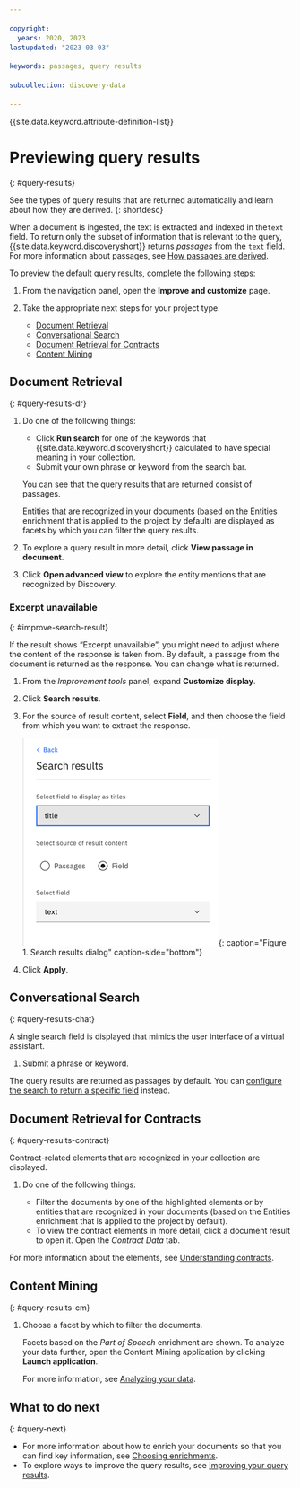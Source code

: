 ```yaml
---

copyright:
  years: 2020, 2023
lastupdated: "2023-03-03"

keywords: passages, query results

subcollection: discovery-data

---
```


{{site.data.keyword.attribute-definition-list}}

# Previewing query results
{: #query-results}

See the types of query results that are returned automatically and learn about how they are derived.
{: shortdesc}

When a document is ingested, the text is extracted and indexed in the`text` field. To return only the subset of information that is relevant to the query, {{site.data.keyword.discoveryshort}} returns *passages* from the `text` field. For more information about passages, see [How passages are derived](/docs/discovery-data?topic=discovery-data-index-overview#query-results-passages).

To preview the default query results, complete the following steps:

1.  From the navigation panel, open the **Improve and customize** page.
1.  Take the appropriate next steps for your project type.

    -  [Document Retrieval](#query-results-dr)
    -  [Conversational Search](#query-results-chat)
    -  [Document Retrieval for Contracts](#query-results-contract)
    -  [Content Mining](#query-results-cm)

## Document Retrieval
{: #query-results-dr}

1.  Do one of the following things:

    -   Click **Run search** for one of the keywords that {{site.data.keyword.discoveryshort}} calculated to have special meaning in your collection.
    -   Submit your own phrase or keyword from the search bar.

    You can see that the query results that are returned consist of passages. 
        
    Entities that are recognized in your documents (based on the Entities enrichment that is applied to the project by default) are displayed as facets by which you can filter the query results.

1.  To explore a query result in more detail, click **View passage in document**.
1.  Click **Open advanced view** to explore the entity mentions that are recognized by Discovery.

### Excerpt unavailable
{: #improve-search-result}

If the result shows “Excerpt unavailable”, you might need to adjust where the content of the response is taken from. By default, a passage from the document is returned as the response. You can change what is returned.

1.  From the *Improvement tools* panel, expand **Customize display**.
1.  Click **Search results**.
1.  For the source of result content, select **Field**, and then choose the field from which you want to extract the response.

    ![Shows the Search results dialog](images/search-result-by-field.png){: caption="Figure 1. Search results dialog" caption-side="bottom"}

1.  Click **Apply**.

## Conversational Search
{: #query-results-chat}

A single search field is displayed that mimics the user interface of a virtual assistant.

1.  Submit a phrase or keyword.

The query results are returned as passages by default. You can [configure the search to return a specific field](#improve-search-result) instead.

## Document Retrieval for Contracts
{: #query-results-contract}

Contract-related elements that are recognized in your collection are displayed.

1.  Do one of the following things:

    -   Filter the documents by one of the highlighted elements or by entities that are recognized in your documents (based on the Entities enrichment that is applied to the project by default).
    -   To view the contract elements in more detail, click a document result to open it. Open the *Contract Data* tab.

For more information about the elements, see [Understanding contracts](/docs/discovery-data?topic=discovery-data-contracts-schema).

## Content Mining
{: #query-results-cm}

1.  Choose a facet by which to filter the documents.

    Facets based on the *Part of Speech* enrichment are shown. To analyze your data further, open the Content Mining application by clicking **Launch application**.

    For more information, see [Analyzing your data](/docs/discovery-data?topic=discovery-data-contentminerapp).

## What to do next
{: #query-next}

-  For more information about how to enrich your documents so that you can find key information, see [Choosing enrichments](/docs/discovery-data?topic=discovery-data-domain).
-  To explore ways to improve the query results, see [Improving your query results](/docs/discovery-data?topic=discovery-data-improvements).

